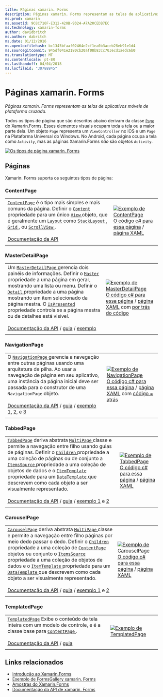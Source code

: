 ```yaml
---
title: Páginas xamarin. Forms
description: Páginas xamarin. Forms representam as telas de aplicativos móveis de plataforma cruzada.
ms.prod: xamarin
ms.assetid: 9C8C710F-E312-420B-9324-A7A20CEDB7EC
ms.technology: xamarin-forms
author: davidbritch
ms.author: dabritch
ms.date: 01/12/2016
ms.openlocfilehash: bc1345bfaaf02464e2cf1ea0b3aceb28eb91e1d4
ms.sourcegitcommit: 945df041e2180cb20af08b83cc703ecd1aedc6b0
ms.translationtype: MT
ms.contentlocale: pt-BR
ms.lasthandoff: 04/04/2018
ms.locfileid: "30788845"
---
```

# <a name="xamarinforms-pages"></a>Páginas xamarin. Forms

_Páginas xamarin. Forms representam as telas de aplicativos móveis de plataforma cruzada._

Todos os tipos de página que são descritos abaixo derivam da classe [`Page`](https://developer.xamarin.com/api/type/Xamarin.Forms.Page/) do Xamarin.Forms. Esses elementos visuais ocupam toda a tela ou a maior parte dela. Um objeto `Page` representa um `ViewController` no iOS e um `Page` na Plataforma Universal do Windows. No Android, cada página ocupa a tela como `Activity`, mas as páginas Xamarin.Forms *não* são objetos `Activity`.

[ ![](pages-images/pages-sml.png "Os tipos de página xamarin. Forms")](pages-images/pages.png#lightbox "os tipos de página xamarin. Forms")

## <a name="pages"></a>Páginas

Xamarin. Forms suporta os seguintes tipos de página:

<a name="contentPage" />

### <a name="contentpage"></a>ContentPage

|     |     | 
| --- | --- | 
| [`ContentPage`](https://developer.xamarin.com/api/type/Xamarin.Forms.ContentPage/) é o tipo mais simples e mais comuns da página. Definir o [ `Content` ](https://developer.xamarin.com/api/property/Xamarin.Forms.ContentPage.Content/) propriedade para um único [ `View` ](views.md) objeto, que é geralmente um [ `Layout` ](layouts.md) como [ `StackLayout` ](layouts.md#stackLayout), [ `Grid` ](layouts.md#grid), ou [ `ScrollView` ](layouts.md#scrollView).<br /><br />[Documentação da API](https://developer.xamarin.com/api/type/Xamarin.Forms.ContentPage/) | [![Exemplo de ContentPage](pages-images/ContentPage.png "ContentPage exemplo")](pages-images/ContentPage-Large.png#lightbox "ContentPage exemplo")<br />[O código c# para essa página](https://github.com/xamarin/xamarin-forms-samples/blob/master/FormsGallery/FormsGallery/FormsGallery/CodeExamples/ContentPageDemoPage.cs) / [página XAML](https://github.com/xamarin/xamarin-forms-samples/blob/master/FormsGallery/FormsGallery/FormsGallery/XamlExamples/ContentPageDemoPage.xaml) |
|     |     |

### <a name="masterdetailpage"></a>MasterDetailPage

|     |     | 
| --- | --- | 
| Um [ `MasterDetailPage` ](https://developer.xamarin.com/api/type/Xamarin.Forms.MasterDetailPage/) gerencia dois painéis de informações. Definir o [ `Master` ](https://developer.xamarin.com/api/property/Xamarin.Forms.MasterDetailPage.Master/) propriedade a uma página em geral, mostrando uma lista ou menu. Definir o [ `Detail` ](https://developer.xamarin.com/api/property/Xamarin.Forms.MasterDetailPage.Detail/) propriedade a uma página mostrando um item selecionado da página mestra. O [ `IsPresented` ](https://developer.xamarin.com/api/property/Xamarin.Forms.MasterDetailPage.IsPresented/) propriedade controla se a página mestra ou de detalhes está visível.<br /><br />[Documentação da API](https://developer.xamarin.com/api/type/Xamarin.Forms.MasterDetailPage/) / [guia](~/xamarin-forms/app-fundamentals/navigation/master-detail-page.md) / [exemplo](https://developer.xamarin.com/samples/xamarin-forms/Navigation/MasterDetailPage/) | [![Exemplo de MasterDetailPage](pages-images/MasterDetailPage.png "MasterDetailPage exemplo")](pages-images/MasterDetailPage-Large.png#lightbox "MasterDetailPage exemplo")<br />[O código c# para essa página](https://github.com/xamarin/xamarin-forms-samples/blob/master/FormsGallery/FormsGallery/FormsGallery/CodeExamples/MasterDetailPageDemoPage.cs) / [página XAML](https://github.com/xamarin/xamarin-forms-samples/blob/master/FormsGallery/FormsGallery/FormsGallery/XamlExamples/MasterDetailPageDemoPage.xaml) com [por trás do código](https://github.com/xamarin/xamarin-forms-samples/blob/master/FormsGallery/FormsGallery/FormsGallery/XamlExamples/MasterDetailPageDemoPage.xaml.cs) |
|     |     |

### <a name="navigationpage"></a>NavigationPage

|     |     | 
| --- | --- | 
| O [ `NavigationPage` ](https://developer.xamarin.com/api/type/Xamarin.Forms.NavigationPage/) gerencia a navegação entre outras páginas usando uma arquitetura de pilha. Ao usar a navegação de página em seu aplicativo, uma instância da página inicial deve ser passada para o construtor de uma `NavigationPage` objeto.<br /><br />[Documentação da API](https://developer.xamarin.com/api/type/Xamarin.Forms.NavigationPage/) / [guia](~/xamarin-forms/app-fundamentals/navigation/hierarchical.md) / [exemplo 1](https://developer.xamarin.com/samples/xamarin-forms/Navigation/Hierarchical/), [2](https://developer.xamarin.com/samples/xamarin-forms/Navigation/PassingData/), e [3](https://developer.xamarin.com/samples/xamarin-forms/Navigation/LoginFlow/)  | [![Exemplo de NavigationPage](pages-images/NavigationPage.png "NavigationPage exemplo")](pages-images/NavigationPage-Large.png#lightbox "NavigationPage exemplo")<br />[O código c# para essa página](https://github.com/xamarin/xamarin-forms-samples/blob/master/FormsGallery/FormsGallery/FormsGallery/CodeExamples/NavigationPageDemoPage.cs) / [página XAML](https://github.com/xamarin/xamarin-forms-samples/blob/master/FormsGallery/FormsGallery/FormsGallery/XamlExamples/NavigationPageDemoPage.xaml) com [código = atrás](https://github.com/xamarin/xamarin-forms-samples/blob/master/FormsGallery/FormsGallery/FormsGallery/XamlExamples/NavigationPageDemoPage.xaml.cs) |
|     |     |

### <a name="tabbedpage"></a>TabbedPage

|     |     | 
| --- | --- | 
| [`TabbedPage`](https://developer.xamarin.com/api/type/Xamarin.Forms.TabbedPage/) deriva abstrata [ `MultiPage` ](https://developer.xamarin.com/api/type/Xamarin.Forms.MultiPage%3CT%3E/) classe e permite a navegação entre filho usando guias de páginas. Definir o [ `Children` ](https://developer.xamarin.com/api/property/Xamarin.Forms.MultiPage%3CT%3E.Children/) propriedade a uma coleção de páginas ou de conjunto a [ `ItemsSource` ](https://developer.xamarin.com/api/property/Xamarin.Forms.MultiPage%3CT%3E.ItemsSource/) propriedade a uma coleção de objetos de dados e o [ `ItemTemplate` ](https://developer.xamarin.com/api/property/Xamarin.Forms.MultiPage%3CT%3E.ItemTemplate/) propriedade para um [ `DataTemplate` ](https://developer.xamarin.com/api/type/Xamarin.Forms.DataTemplate/) que descrevem como cada objeto a ser visualmente representado.<br /><br />[Documentação da API](https://developer.xamarin.com/api/type/Xamarin.Forms.TabbedPage/) / [guia](~/xamarin-forms/app-fundamentals/navigation/tabbed-page.md) / [exemplo 1](https://developer.xamarin.com/samples/xamarin-forms/Navigation/TabbedPage/) e [2](https://developer.xamarin.com/samples/xamarin-forms/Navigation/TabbedPageWithNavigationPage) | [![Exemplo de TabbedPage](pages-images/TabbedPage.png "TabbedPage exemplo")](pages-images/TabbedPage-Large.png#lightbox "TabbedPage exemplo")<br />[O código c# para essa página](https://github.com/xamarin/xamarin-forms-samples/blob/master/FormsGallery/FormsGallery/FormsGallery/CodeExamples/TabbedPageDemoPage.cs) / [página XAML](https://github.com/xamarin/xamarin-forms-samples/blob/master/FormsGallery/FormsGallery/FormsGallery/XamlExamples/TabbedPageDemoPage.xaml) |
|     |     |

### <a name="carouselpage"></a>CarouselPage

|     |     | 
| --- | --- | 
| [`CarouselPage`](https://developer.xamarin.com/api/type/Xamarin.Forms.CarouselPage/) deriva abstrata [ `MultiPage` ](https://developer.xamarin.com/api/type/Xamarin.Forms.MultiPage%3CT%3E/) classe e permite a navegação entre filho páginas por meio dedo passar o dedo. Definir o [ `Children` ](https://developer.xamarin.com/api/property/Xamarin.Forms.MultiPage%3CT%3E.Children/) propriedade a uma coleção de [ `ContentPage` ](#contentPage) objetos ou conjunto o [ `ItemsSource` ](https://developer.xamarin.com/api/property/Xamarin.Forms.MultiPage%3CT%3E.ItemsSource/) propriedade a uma coleção de objetos de dados e o [ `ItemTemplate` ](https://developer.xamarin.com/api/property/Xamarin.Forms.MultiPage%3CT%3E.ItemTemplate/) propriedade para um [ `DataTemplate` ](https://developer.xamarin.com/api/type/Xamarin.Forms.DataTemplate/) que descrevem como cada objeto a ser visualmente representado.<br /><br />[Documentação da API](https://developer.xamarin.com/api/type/Xamarin.Forms.CarouselPage/) / [guia](~/xamarin-forms/app-fundamentals/navigation/carousel-page.md) / [exemplo 1](https://developer.xamarin.com/samples/xamarin-forms/Navigation/CarouselPage/) e [2](https://developer.xamarin.com/samples/xamarin-forms/Navigation/CarouselPageTemplate/) | [![Exemplo de CarouselPage](pages-images/CarouselPage.png "CarouselPage exemplo")](pages-images/CarouselPage-Large.png#lightbox "CarouselPage exemplo")<br />[O código c# para essa página](https://github.com/xamarin/xamarin-forms-samples/blob/master/FormsGallery/FormsGallery/FormsGallery/CodeExamples/CarouselPageDemoPage.cs) / [página XAML](https://github.com/xamarin/xamarin-forms-samples/blob/master/FormsGallery/FormsGallery/FormsGallery/XamlExamples/CarouselPageDemoPage.xaml) |
|     |     |

### <a name="templatedpage"></a>TemplatedPage

|     |     | 
| --- | --- | 
| [`TemplatedPage`](https://developer.xamarin.com/api/type/Xamarin.Forms.TemplatedPage/) Exibe o conteúdo de tela inteira com um modelo de controle, e é a classe base para [ `ContentPage` ](#contentPage).<br /><br />[Documentação da API](https://developer.xamarin.com/api/type/Xamarin.Forms.TemplatedPage/) / [guia](~/xamarin-forms/app-fundamentals/templates/control-templates/index.md) | [![Exemplo de TemplatedPage](pages-images/TemplatedPage.png "TemplatedPage exemplo")](pages-images/TemplatedPage.png "TemplatedPage exemplo") |
|     |     |

## <a name="related-links"></a>Links relacionados

- [Introdução ao Xamarin.Forms](~/xamarin-forms/get-started/introduction-to-xamarin-forms.md)
- [Exemplo de FormsGallery xamarin. Forms](https://developer.xamarin.com/samples/FormsGallery/)
- [Amostras do Xamarin.Forms](https://developer.xamarin.com/samples/xamarin-forms/all/)
- [Documentação da API de xamarin. Forms](https://developer.xamarin.com/api/root/Xamarin.Forms/)
